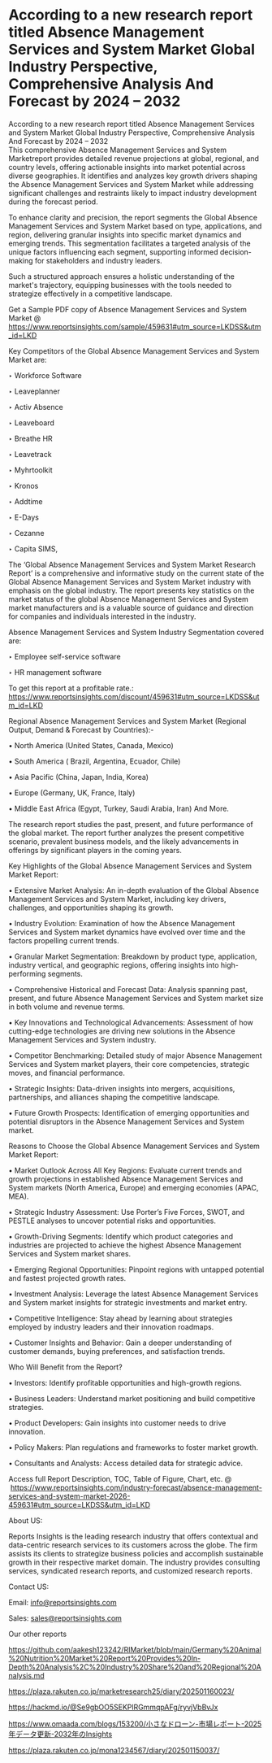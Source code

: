 # According to a new research report titled Absence Management Services and System Market Global Industry Perspective, Comprehensive Analysis And Forecast by 2024 – 2032
According to a new research report titled Absence Management Services and System Market Global Industry Perspective, Comprehensive Analysis And Forecast by 2024 – 2032  
This comprehensive Absence Management Services and System Marketreport provides detailed revenue projections at global, regional, and country levels, offering actionable insights into market potential across diverse geographies. It identifies and analyzes key growth drivers shaping the Absence Management Services and System Market while addressing significant challenges and restraints likely to impact industry development during the forecast period.

To enhance clarity and precision, the report segments the Global Absence Management Services and System Market based on type, applications, and region, delivering granular insights into specific market dynamics and emerging trends. This segmentation facilitates a targeted analysis of the unique factors influencing each segment, supporting informed decision-making for stakeholders and industry leaders.

Such a structured approach ensures a holistic understanding of the market's trajectory, equipping businesses with the tools needed to strategize effectively in a competitive landscape.

Get a Sample PDF copy of Absence Management Services and System Market @ https://www.reportsinsights.com/sample/459631#utm_source=LKDSS&utm_id=LKD

Key Competitors of the Global Absence Management Services and System Market are:

‣ Workforce Software

‣ Leaveplanner

‣ Activ Absence

‣ Leaveboard

‣ Breathe HR

‣ Leavetrack

‣ Myhrtoolkit

‣ Kronos

‣ Addtime

‣ E-Days

‣ Cezanne

‣ Capita SIMS,

The ‘Global Absence Management Services and System Market Research Report’ is a comprehensive and informative study on the current state of the Global Absence Management Services and System Market industry with emphasis on the global industry. The report presents key statistics on the market status of the global Absence Management Services and System market manufacturers and is a valuable source of guidance and direction for companies and individuals interested in the industry.

Absence Management Services and System Industry Segmentation covered are:

‣ Employee self-service software

‣ HR management software

To get this report at a profitable rate.: https://www.reportsinsights.com/discount/459631#utm_source=LKDSS&utm_id=LKD

Regional Absence Management Services and System Market (Regional Output, Demand & Forecast by Countries):-

• North America (United States, Canada, Mexico)

• South America ( Brazil, Argentina, Ecuador, Chile)

• Asia Pacific (China, Japan, India, Korea)

• Europe (Germany, UK, France, Italy)

• Middle East Africa (Egypt, Turkey, Saudi Arabia, Iran) And More.

The research report studies the past, present, and future performance of the global market. The report further analyzes the present competitive scenario, prevalent business models, and the likely advancements in offerings by significant players in the coming years.

Key Highlights of the Global Absence Management Services and System Market Report:

• Extensive Market Analysis: An in-depth evaluation of the Global Absence Management Services and System Market, including key drivers, challenges, and opportunities shaping its growth.

• Industry Evolution: Examination of how the Absence Management Services and System market dynamics have evolved over time and the factors propelling current trends.

• Granular Market Segmentation: Breakdown by product type, application, industry vertical, and geographic regions, offering insights into high-performing segments.

• Comprehensive Historical and Forecast Data: Analysis spanning past, present, and future Absence Management Services and System market size in both volume and revenue terms.

• Key Innovations and Technological Advancements: Assessment of how cutting-edge technologies are driving new solutions in the Absence Management Services and System industry.

• Competitor Benchmarking: Detailed study of major Absence Management Services and System market players, their core competencies, strategic moves, and financial performance.

• Strategic Insights: Data-driven insights into mergers, acquisitions, partnerships, and alliances shaping the competitive landscape.

• Future Growth Prospects: Identification of emerging opportunities and potential disruptors in the Absence Management Services and System market.

Reasons to Choose the Global Absence Management Services and System Market Report:

• Market Outlook Across All Key Regions: Evaluate current trends and growth projections in established Absence Management Services and System markets (North America, Europe) and emerging economies (APAC, MEA).

• Strategic Industry Assessment: Use Porter’s Five Forces, SWOT, and PESTLE analyses to uncover potential risks and opportunities.

• Growth-Driving Segments: Identify which product categories and industries are projected to achieve the highest Absence Management Services and System market shares.

• Emerging Regional Opportunities: Pinpoint regions with untapped potential and fastest projected growth rates.

• Investment Analysis: Leverage the latest Absence Management Services and System market insights for strategic investments and market entry.

• Competitive Intelligence: Stay ahead by learning about strategies employed by industry leaders and their innovation roadmaps.

• Customer Insights and Behavior: Gain a deeper understanding of customer demands, buying preferences, and satisfaction trends.

Who Will Benefit from the Report?

• Investors: Identify profitable opportunities and high-growth regions.

• Business Leaders: Understand market positioning and build competitive strategies.

• Product Developers: Gain insights into customer needs to drive innovation.

• Policy Makers: Plan regulations and frameworks to foster market growth.

• Consultants and Analysts: Access detailed data for strategic advice.

Access full Report Description, TOC, Table of Figure, Chart, etc. @  https://www.reportsinsights.com/industry-forecast/absence-management-services-and-system-market-2026-459631#utm_source=LKDSS&utm_id=LKD

About US:

Reports Insights is the leading research industry that offers contextual and data-centric research services to its customers across the globe. The firm assists its clients to strategize business policies and accomplish sustainable growth in their respective market domain. The industry provides consulting services, syndicated research reports, and customized research reports.

Contact US:

Email: info@reportsinsights.com

Sales: sales@reportsinsights.com

Our other reports

https://github.com/aakesh123242/RIMarket/blob/main/Germany%20Animal%20Nutrition%20Market%20Report%20Provides%20In-Depth%20Analysis%2C%20Industry%20Share%20and%20Regional%20Analysis.md

https://plaza.rakuten.co.jp/marketresearch25/diary/202501160023/

https://hackmd.io/@Se9gbOO5SEKPlRGmmqpAFg/ryvjVbBvJx

https://www.omaada.com/blogs/153200/小さなドローン-市場レポート-2025年データ更新-2032年のInsights

https://plaza.rakuten.co.jp/mona1234567/diary/202501150037/
